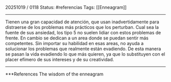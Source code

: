 20251019 / 0118
Status: #referencias
Tags: [[Enneagram]]

------
Tienen una gran capacidad de atención, que usan inadvertidamente para distraerse de los problemas más prácticos que los perturban. Cual sea la fuente de sus ansiedad, los tipo 5 no suelen lidiar con estos problemas de frente. En cambio se dedican a un area donde se puedan sentir más competentes. 
Sin importar su habilidad en esas areas, no ayuda a solucionar los problemas que realmente están evadiendo. 
De esta manera se pasan la vida evadiendo lo que más quieren, ya que lo substituyen con el placer efímero de sus intereses y de su creatividad. 

---
 ***References 
The wisdom of the enneagram